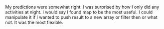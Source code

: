 My predictions were somewhat right.
I was surprised by how I only did any activities at night.
I would say I found map to be the most useful. I could manipulate it if I wanted to push result to a new array or filter then or what not. It was the most flexible.
